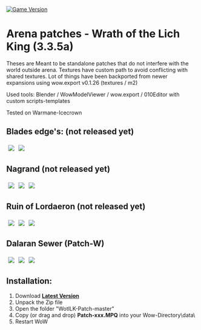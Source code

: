 [![Game Version](https://img.shields.io/badge/wow-3.3.5-blue.svg)](https://github.com/ElvUI-WotLK)

# Arena patches - Wrath of the Lich King (3.3.5a)

Theses are Meant to be standalone patches that do not interfere with the world outside arena.
Textures have custom path to avoid conflicting with shared textures.
Lot of things have been backported from newer expansions using wow.export v0.1.26 (textures / m2)

Used tools: Blender / WowModelViewer / wow.export / 010Editor with custom scripts-templates

Tested on Warmane-Icecrown

## Blades edge's: (not released yet)

<div style="display:flex;align-items:center;">
    <a href="https://user-images.githubusercontent.com/56119078/108191405-60f63e80-7113-11eb-97b8-6e3dbb742718.jpg" style="padding:0.34rem;">
        <img src="https://user-images.githubusercontent.com/56119078/108191405-60f63e80-7113-11eb-97b8-6e3dbb742718.jpg">
    </a>
    <a href="https://user-images.githubusercontent.com/56119078/108191477-753a3b80-7113-11eb-9607-2cd944cd4735.jpg" style="padding:0.34rem;">
        <img src="https://user-images.githubusercontent.com/56119078/108191477-753a3b80-7113-11eb-9607-2cd944cd4735.jpg">
    </a>
</div>

## Nagrand (not released yet)

<div style="display:flex;align-items:center;">
    <a href="https://user-images.githubusercontent.com/56119078/108191190-28566500-7113-11eb-9b32-a2d560f8afc6.jpg" style="padding:0.34rem;">
        <img src="https://user-images.githubusercontent.com/56119078/108191190-28566500-7113-11eb-9b32-a2d560f8afc6.jpg">
    </a>
    <a href="https://user-images.githubusercontent.com/56119078/108191266-3a380800-7113-11eb-9061-d7f5ad3f589f.jpg" style="padding:0.34rem;">
        <img src="https://user-images.githubusercontent.com/56119078/108191266-3a380800-7113-11eb-9061-d7f5ad3f589f.jpg">
    </a>
    <a href="https://user-images.githubusercontent.com/56119078/108191353-4fad3200-7113-11eb-87b8-50818d44583f.jpg" style="padding:0.34rem;">
        <img src="https://user-images.githubusercontent.com/56119078/108191353-4fad3200-7113-11eb-87b8-50818d44583f.jpg">
    </a>
</div>

## Ruin of Lordaeron (not released yet)

<div style="display:flex;align-items:center;">
    <a href="https://user-images.githubusercontent.com/56119078/108190772-acf4b380-7112-11eb-9da8-6410d4f5c7bd.jpg" style="padding:0.34rem;">
        <img src="https://user-images.githubusercontent.com/56119078/108190772-acf4b380-7112-11eb-9da8-6410d4f5c7bd.jpg">
    </a>
    <a href="https://user-images.githubusercontent.com/56119078/108190854-c0a01a00-7112-11eb-85f1-f79f284879d6.jpg" style="padding:0.34rem;">
        <img src="https://user-images.githubusercontent.com/56119078/108190854-c0a01a00-7112-11eb-85f1-f79f284879d6.jpg">
    </a>
    <a href="https://user-images.githubusercontent.com/56119078/108190932-d6154400-7112-11eb-8a68-85666672d2a8.jpg" style="padding:0.34rem;">
        <img src="https://user-images.githubusercontent.com/56119078/108190932-d6154400-7112-11eb-8a68-85666672d2a8.jpg">
    </a>
</div>

## Dalaran Sewer (Patch-W)

<div style="display:flex;align-items:center;">
    <a href="https://user-images.githubusercontent.com/56119078/108190988-ea594100-7112-11eb-899f-9d87916bcd46.jpg" style="padding:0.34rem;">
        <img src="https://user-images.githubusercontent.com/56119078/108190988-ea594100-7112-11eb-899f-9d87916bcd46.jpg">
    </a>
    <a href="https://user-images.githubusercontent.com/56119078/108191064-fe04a780-7112-11eb-97b5-96ccc3ca18c4.jpg" style="padding:0.34rem;">
        <img src="https://user-images.githubusercontent.com/56119078/108191064-fe04a780-7112-11eb-97b5-96ccc3ca18c4.jpg">
    </a>
    <a href="https://user-images.githubusercontent.com/56119078/108191121-1379d180-7113-11eb-9a00-f4c01dedee3a.jpg" style="padding:0.34rem;">
        <img src="https://user-images.githubusercontent.com/56119078/108191121-1379d180-7113-11eb-9a00-f4c01dedee3a.jpg">
    </a>
</div>

## Installation:

1. Download **[Latest Version](https://github.com/Cortes-Jeremy/WotLK-Patch/releases)**
2. Unpack the Zip file
3. Open the folder "WotlLK-Patch-master"
4. Copy (or drag and drop) **Patch-xxx.MPQ** into your Wow-Directory\data\
5. Restart WoW
